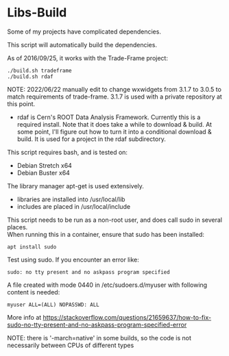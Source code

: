 # Libs-Build

Some of my projects have complicated dependencies. 

This script will automatically build the dependencies.

As of 2016/09/25, it works with the Trade-Frame project:

```
./build.sh tradeframe
./build.sh rdaf
```

NOTE: 2022/06/22 manually edit to change wxwidgets from 3.1.7 to 3.0.5 to match requirements of trade-frame.  3.1.7 is used with a private repository at this point.

* rdaf is Cern's ROOT Data Analysis Framework.  Currently this is a required install.  Note that it does take a while to download & build.  At some point, I'll figure out how to turn it into a conditional download & build.  It is used for a project in the rdaf subdirectory.

This script requires bash, and is tested on:
* Debian Stretch x64
* Debian Buster x64

The library manager apt-get is used extensively.

* libraries are installed into /usr/local/lib 
* includes are placed in /usr/local/include

This script needs to be run as a non-root user, and does call sudo in several places.  
When running this in a container, ensure that sudo has been installed:

```
apt install sudo
```

Test using sudo.  If you encounter an error like:

```
sudo: no tty present and no askpass program specified
```

A file created with mode 0440 in /etc/sudoers.d/myuser with following content is needed:

```
myuser ALL=(ALL) NOPASSWD: ALL
```

More info at https://stackoverflow.com/questions/21659637/how-to-fix-sudo-no-tty-present-and-no-askpass-program-specified-error

NOTE: there is '-march=native' in some builds, so the code is not necessarily between CPUs of different types

